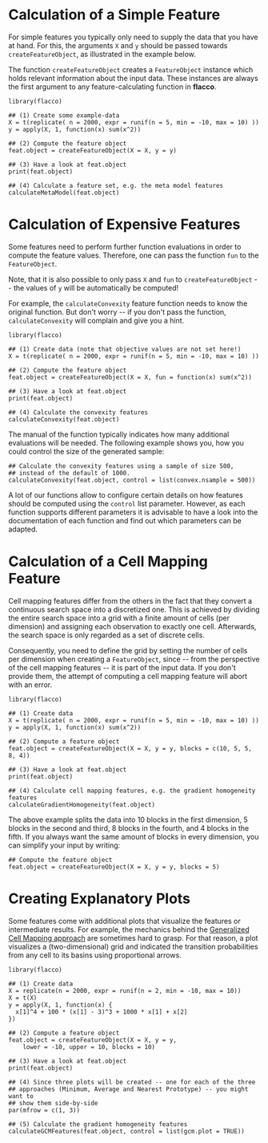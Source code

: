 # Calculation of a Simple Feature

For simple features you typically only need to supply the data that you have at hand.  For this, the arguments `X` and `y` should be passed towards `createFeatureObject`, as illustrated in the example below.

The function `createFeatureObject` creates a `FeatureObject` instance which holds relevant information about the input data. These instances are always the first argument to any feature-calculating function in **flacco**.

```{r}
library(flacco)

## (1) Create some example-data
X = t(replicate( n = 2000, expr = runif(n = 5, min = -10, max = 10) ))
y = apply(X, 1, function(x) sum(x^2))

## (2) Compute the feature object
feat.object = createFeatureObject(X = X, y = y)

## (3) Have a look at feat.object
print(feat.object)

## (4) Calculate a feature set, e.g. the meta model features
calculateMetaModel(feat.object)
```


# Calculation of Expensive Features

Some features need to perform further function evaluations in order to compute the feature values. Therefore, one can pass the function `fun` to the `FeatureObject`.

Note, that it is also possible to only pass `X` and `fun` to `createFeatureObject` -- the values of `y` will be automatically be computed!

For example, the `calculateConvexity` feature function needs to know the original function. But don't worry -- if you don't pass the function, `calculateConvexity` will complain and give you a hint.

```{r}
library(flacco)

## (1) Create data (note that objective values are not set here!)
X = t(replicate( n = 2000, expr = runif(n = 5, min = -10, max = 10) ))

## (2) Compute the feature object
feat.object = createFeatureObject(X = X, fun = function(x) sum(x^2))

## (3) Have a look at feat.object
print(feat.object)

## (4) Calculate the convexity features
calculateConvexity(feat.object)
```

The manual of the function typically indicates how many additional evaluations will be needed. The following example shows you, how you could control the size of the generated sample:

```{r}
## Calculate the convexity features using a sample of size 500, 
## instead of the default of 1000.
calculateConvexity(feat.object, control = list(convex.nsample = 500))
```

A lot of our functions allow to configure certain details on how features
should be computed using the `control` list parameter. However, as each
function supports different parameters it is advisable to have a look into the
documentation of each function and find out which parameters can be adapted.


# Calculation of a Cell Mapping Feature

Cell mapping features differ from the others in the fact that they convert a
continuous search space into a discretized one. This is achieved by dividing
the entire search space into a grid with a finite amount of cells (per
dimension) and assigning each observation to exactly one cell. Afterwards, the
search space is only regarded as a set of discrete cells.

Consequently, you need to define the grid by setting the number of cells per
dimension when creating a `FeatureObject`, since -- from the perspective of
the cell mapping features -- it is part of the input data. If you don't provide
them, the attempt of computing a cell mapping feature will abort with an error.

```{r}
library(flacco)

## (1) Create data
X = t(replicate( n = 2000, expr = runif(n = 5, min = -10, max = 10) ))
y = apply(X, 1, function(x) sum(x^2))

## (2) Compute a feature object
feat.object = createFeatureObject(X = X, y = y, blocks = c(10, 5, 5, 8, 4))

## (3) Have a look at feat.object
print(feat.object)

## (4) Calculate cell mapping features, e.g. the gradient homogeneity features
calculateGradientHomogeneity(feat.object)
```

The above example splits the data into 10 blocks in the first dimension, 5
blocks in the second and third, 8 blocks in the fourth, and 4 blocks in the
fifth. If you always want the same amount of blocks in every dimension, you can
simplify your input by writing:

```{r}
## Compute the feature object
feat.object = createFeatureObject(X = X, y = y, blocks = 5)
``` 


# Creating Explanatory Plots

Some features come with additional plots that visualize the features or intermediate results. For example, the mechanics behind the [Generalized Cell Mapping approach](gcm.md) are sometimes hard to grasp.  For that reason, a plot visualizes a (two-dimensional) grid and indicated the transition probabilities from any cell to its basins using proportional arrows. 

```{r}
library(flacco)

## (1) Create data
X = replicate(n = 2000, expr = runif(n = 2, min = -10, max = 10))
X = t(X)
y = apply(X, 1, function(x) { 
  x[1]^4 + 100 * (x[1] - 3)^3 + 1000 * x[1] + x[2] 
})

## (2) Compute a feature object
feat.object = createFeatureObject(X = X, y = y, 
	lower = -10, upper = 10, blocks = 10)

## (3) Have a look at feat.object
print(feat.object)

## (4) Since three plots will be created -- one for each of the three
## approaches (Minimum, Average and Nearest Prototype) -- you might want to
## show them side-by-side
par(mfrow = c(1, 3))

## (5) Calculate the gradient homogeneity features
calculateGCMFeatures(feat.object, control = list(gcm.plot = TRUE))
```